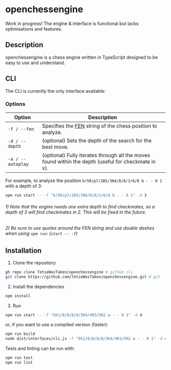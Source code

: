 # openchessengine

Work in progress! The engine & interface is functional but lacks optimisations and features.

## Description
openchessengine is a chess engine written in TypeScript designed to be easy to use and understand.

## CLI
The CLI is currently the only interface available:

### Options

| Option | Description                                                                              |
|--------|------------------------------------------------------------------------------------------|
| `-f / --fen`   | Specifies the [FEN](https://en.wikipedia.org/wiki/Forsyth%E2%80%93Edwards_Notation) string of the chess position to analyze.                               |
| `-d / --depth`   | (optional) Sets the depth of the search for the best move.                                          |
| `-a / --autoplay`   | (optional) Fully iterates through all the moves found within the depth (useful for checkmate in x). |

For example, to analyze the position `kr5R/p7/2B5/3N4/8/8/1r6/8 b - - 0 1` with a depth of 3:
```bash
npm run start -- -f "kr5R/p7/2B5/3N4/8/8/1r6/8 b - - 0 1" -d 3
```
###### 1) Note that the engine needs one extra depth to find checkmates, so a depth of 3 will find checkmates in 2. This will be fixed in the future.
###### 2) Be sure to use quotes around the FEN string and use double dashes when using `npm run`: (`start -- -f`)

## Installation

1. Clone the repository
```bash
gh repo clone TetieWasTaken/openchessengine # github cli
git clone https://github.com/TetieWasTaken/openchessengine.git # git
```

2. Install the dependencies
```bash
npm install
```

3. Run
```bash
npm run start -- -f "6k1/8/8/8/8/3K4/4R3/5R2 w - - 0 1" -d 4
```
or, if you want to use a compiled version (faster):
```bash
npm run build
node dist/interfaces/cli.js -f "6k1/8/8/8/8/3K4/4R3/5R2 w - - 0 1" -d 4
```

Tests and linting can be run with:
```bash
npm run test
npm run lint
```